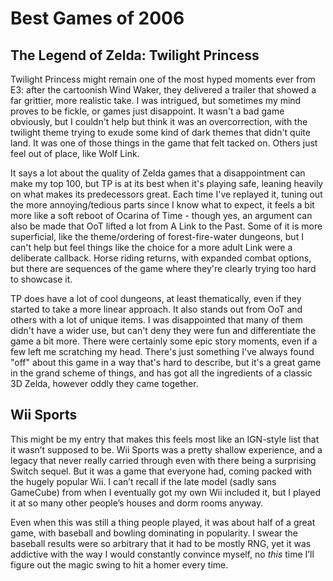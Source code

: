 # Best Games of 2006

## The Legend of Zelda: Twilight Princess

Twilight Princess might remain one of the most hyped moments ever from E3: after the cartoonish Wind Waker, they delivered a trailer that showed a far grittier, more realistic take. I was intrigued, but sometimes my mind proves to be fickle, or games just disappoint. It wasn't a bad game obviously, but I couldn't help but think it was an overcorrection, with the twilight theme trying to exude some kind of dark themes that didn't quite land. It was one of those things in the game that felt tacked on. Others just feel out of place, like Wolf Link.

It says a lot about the quality of Zelda games that a disappointment can make my top 100, but TP is at its best when it's playing safe, leaning heavily on what makes its predecessors great. Each time I've replayed it, tuning out the more annoying/tedious parts since I know what to expect, it feels a bit more like a soft reboot of Ocarina of Time - though yes, an argument can also be made that OoT lifted a lot from A Link to the Past. Some of it is more superficial, like the theme/ordering of forest-fire-water dungeons, but I can't help but feel things like the choice for a more adult Link were a deliberate callback. Horse riding returns, with expanded combat options, but there are sequences of the game where they're clearly trying too hard to showcase it.

TP does have a lot of cool dungeons, at least thematically, even if they started to take a more linear approach. It also stands out from OoT and others with a lot of unique items. I was disappointed that many of them didn't have a wider use, but can't deny they were fun and differentiate the game a bit more. There were certainly some epic story moments, even if a few left me scratching my head. There's just something I've always found "off" about this game in a way that's hard to describe, but it's a great game in the grand scheme of things, and has got all the ingredients of a classic 3D Zelda, however oddly they came together.

## Wii Sports

This might be my entry that makes this feels most like an IGN-style list that it wasn’t supposed to be. Wii Sports was a pretty shallow experience, and a legacy that never really carried through even with there being a surprising Switch sequel. But it was a game that everyone had, coming packed with the hugely popular Wii. I can’t recall if the late model (sadly sans GameCube) from when I eventually got my own Wii included it, but I played it at so many other people’s houses and dorm rooms anyway. 

Even when this was still a thing people played, it was about half of a great game, with baseball and bowling dominating in popularity. I swear the baseball results were so arbitrary that it had to be mostly RNG, yet it was addictive with the way I would constantly convince myself, no _this_ time I’ll figure out the magic swing to hit a homer every time. 